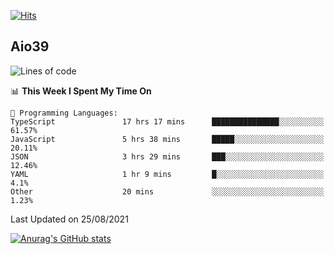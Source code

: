 [![Hits](https://hits.seeyoufarm.com/api/count/incr/badge.svg?url=https%3A%2F%2Fgithub.com%2Faio39&count_bg=%2339C5BB&title_bg=%23555555&icon=&icon_color=%23E7E7E7&title=hits&edge_flat=false)](https://hits.seeyoufarm.com)

## Aio39

<!--START_SECTION:waka-->
![Lines of code](https://img.shields.io/badge/From%20Hello%20World%20I%27ve%20Written-634639%20lines%20of%20code-blue)

📊 **This Week I Spent My Time On** 

```text
💬 Programming Languages: 
TypeScript               17 hrs 17 mins      ███████████████░░░░░░░░░░   61.57% 
JavaScript               5 hrs 38 mins       █████░░░░░░░░░░░░░░░░░░░░   20.11% 
JSON                     3 hrs 29 mins       ███░░░░░░░░░░░░░░░░░░░░░░   12.46% 
YAML                     1 hr 9 mins         █░░░░░░░░░░░░░░░░░░░░░░░░   4.1% 
Other                    20 mins             ░░░░░░░░░░░░░░░░░░░░░░░░░   1.23%

```


 Last Updated on 25/08/2021
<!--END_SECTION:waka-->
[![Anurag's GitHub stats](https://github-readme-stats.vercel.app/api?username=aio39)](https://github.com/anuraghazra/github-readme-stats)

<!--
**aio39/aio39** is a ✨ _special_ ✨ repository because its `README.md` (this file) appears on your GitHub profile.

Here are some ideas to get you started:

- 🔭 I’m currently working on ...
- 🌱 I’m currently learning ...
- 👯 I’m looking to collaborate on ...
- 🤔 I’m looking for help with ...
- 💬 Ask me about ...
- 📫 How to reach me: ...
- 😄 Pronouns: ...
- ⚡ Fun fact: ...
-->
